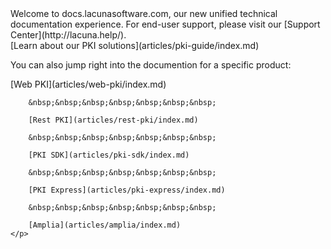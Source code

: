 ﻿---
_disableContribution: true
---
<div class="centered intro">
	Welcome to docs.lacunasoftware.com, our new unified technical documentation experience. For end-user support, please visit our [Support Center](http://lacuna.help/).
</div>

<div class="centered main-feature">
	[Learn about our PKI solutions](articles/pki-guide/index.md)
</div>

<div class="centered sub-features">
	<p>
		You can also jump right into the documention for a specific product:
	</p>
	<p>
		[Web PKI](articles/web-pki/index.md)
		
		&nbsp;&nbsp;&nbsp;&nbsp;&nbsp;&nbsp;&nbsp;
		
		[Rest PKI](articles/rest-pki/index.md)
		
		&nbsp;&nbsp;&nbsp;&nbsp;&nbsp;&nbsp;&nbsp;
		
		[PKI SDK](articles/pki-sdk/index.md)

		&nbsp;&nbsp;&nbsp;&nbsp;&nbsp;&nbsp;&nbsp;
		
		[PKI Express](articles/pki-express/index.md)

		&nbsp;&nbsp;&nbsp;&nbsp;&nbsp;&nbsp;&nbsp;
		
		[Amplia](articles/amplia/index.md)
	</p>
</div>
